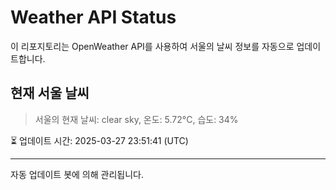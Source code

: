 
# Weather API Status

이 리포지토리는 OpenWeather API를 사용하여 서울의 날씨 정보를 자동으로 업데이트합니다.

## 현재 서울 날씨
> 서울의 현재 날씨: clear sky, 온도: 5.72°C, 습도: 34%

⏳ 업데이트 시간: 2025-03-27 23:51:41 (UTC)

---
자동 업데이트 봇에 의해 관리됩니다.
